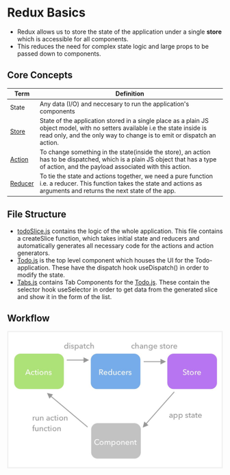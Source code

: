 # Redux Basics

- Redux allows us to store the state of the application under a single **store** which is accessible for all components.
- This reduces the need for complex state logic and large props to be passed down to components.

## Core Concepts

| Term                          | Definition                                                                                                                                                                                              |
| ----------------------------- | ------------------------------------------------------------------------------------------------------------------------------------------------------------------------------------------------------- |
| State                         | Any data (I/O) and neccesary to run the application's components                                                                                                                                        |
| [Store](docs/c_stores.md)     | State of the application stored in a single place as a plain JS object model, with no setters available i.e the state inside is read only, and the only way to change is to emit or dispatch an action. |
| [Action](docs/a_actions.md)   | To change something in the state(inside the store), an action has to be dispatched, which is a plain JS object that has a type of action, and the payload associated with this action.                  |
| [Reducer](docs/b_reducers.md) | To tie the state and actions together, we need a pure function i.e. a reducer. This function takes the state and actions as arguments and returns the next state of the app.                            |

## File Structure

- [todoSlice.js](src/features/todo/todoSlice.js) contains the logic of the whole application. This file contains a createSlice function, which takes initial state and reducers and automatically generates all necessary code for the actions and action generators.
- [Todo.js](src/features/todo/Todo.js) is the top level component which houses the UI for the Todo-application. These have the dispatch hook useDispatch() in order to modify the state.
- [Tabs.js](src/features/todo/Tabs.js) contains Tab Components for the [Todo.js](src/features/todo/Todo.js). These contain the selector hook useSelector in order to get data from the generated slice and show it in the form of the list.

## Workflow

![workflow_image](docs/workflow.jpeg)
